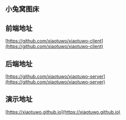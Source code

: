 ## 小兔窝图床

## 前端地址 
[https://github.com/xiaotuwo/xiaotuwo-client](https://github.com/xiaotuwo/xiaotuwo-client)

## 后端地址
[https://github.com/xiaotuwo/xiaotuwo-server](https://github.com/xiaotuwo/xiaotuwo-server)

## 演示地址
[https://xiaotuwo.github.io](https://xiaotuwo.github.io)
